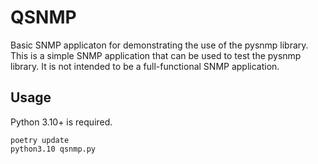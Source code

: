 # QSNMP

Basic SNMP applicaton for demonstrating the use of the pysnmp library. This is a simple SNMP application that can be used to test the pysnmp library. It is not intended to be a full-functional SNMP application.

## Usage

Python 3.10+ is required.

```
poetry update
python3.10 qsnmp.py
```

